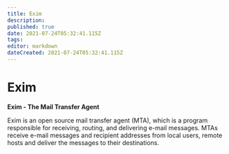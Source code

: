 ```yaml
---
title: Exim
description: 
published: true
date: 2021-07-24T05:32:41.115Z
tags: 
editor: markdown
dateCreated: 2021-07-24T05:32:41.115Z
---
```


# Exim

**Exim - The Mail Transfer Agent**

Exim is an open source mail transfer agent (MTA), which is a program responsible for receiving, routing, and delivering e-mail messages. MTAs receive e-mail messages and recipient addresses from local users, remote hosts and deliver the messages to their destinations.